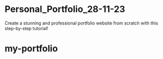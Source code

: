 # Personal_Portfolio_28-11-23
Create a stunning and professional portfolio website from scratch with this step-by-step tutorial!
# my-portfolio
